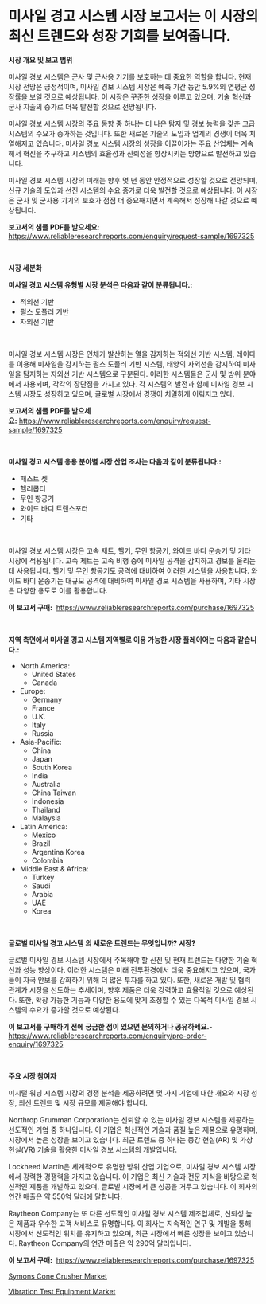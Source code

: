 <p><h1>미사일 경고 시스템 시장 보고서는 이 시장의 최신 트렌드와 성장 기회를 보여줍니다.</h1></p><p><strong>시장 개요 및 보고 범위</strong></p>
<p><p>미사일 경보 시스템은 군사 및 군사용 기기를 보호하는 데 중요한 역할을 합니다. 현재 시장 전망은 긍정적이며, 미사일 경보 시스템 시장은 예측 기간 동안 5.9%의 연평균 성장률을 보일 것으로 예상됩니다. 이 시장은 꾸준한 성장을 이루고 있으며, 기술 혁신과 군사 지출의 증가로 더욱 발전할 것으로 전망됩니다.</p><p>미사일 경보 시스템 시장의 주요 동향 중 하나는 더 나은 탐지 및 경보 능력을 갖춘 고급 시스템의 수요가 증가하는 것입니다. 또한 새로운 기술의 도입과 업계의 경쟁이 더욱 치열해지고 있습니다. 미사일 경보 시스템 시장의 성장을 이끌어가는 주요 산업체는 계속해서 혁신을 추구하고 시스템의 효율성과 신뢰성을 향상시키는 방향으로 발전하고 있습니다.</p><p>미사일 경보 시스템 시장의 미래는 향후 몇 년 동안 안정적으로 성장할 것으로 전망되며, 신규 기술의 도입과 선진 시스템의 수요 증가로 더욱 발전할 것으로 예상됩니다. 이 시장은 군사 및 군사용 기기의 보호가 점점 더 중요해지면서 계속해서 성장해 나갈 것으로 예상됩니다.</p></p>
<p><strong>보고서의 샘플 PDF를 받으세요:</strong> <a href="https://www.reliableresearchreports.com/enquiry/request-sample/1697325">https://www.reliableresearchreports.com/enquiry/request-sample/1697325</a></p>
<p>&nbsp;</p>
<p><strong>시장 세분화</strong></p>
<p><strong>미사일 경고 시스템 유형별 시장 분석은 다음과 같이 분류됩니다.:</strong></p>
<p><ul><li>적외선 기반</li><li>펄스 도플러 기반</li><li>자외선 기반</li></ul></p>
<p>&nbsp;</p>
<p><p>미사일 경보 시스템 시장은 인체가 발산하는 열을 감지하는 적외선 기반 시스템, 레이다를 이용해 미사일을 감지하는 펄스 도플러 기반 시스템, 태양의 자외선을 감지하여 미사일을 탐지하는 자외선 기반 시스템으로 구분된다. 이러한 시스템들은 군사 및 방위 분야에서 사용되며, 각각의 장단점을 가지고 있다. 각 시스템의 발전과 함께 미사일 경보 시스템 시장도 성장하고 있으며, 글로벌 시장에서 경쟁이 치열하게 이뤄지고 있다.</p></p>
<p><strong>보고서의 샘플 PDF를 받으세요:</strong>&nbsp;<a href="https://www.reliableresearchreports.com/enquiry/request-sample/1697325">https://www.reliableresearchreports.com/enquiry/request-sample/1697325</a></p>
<p>&nbsp;</p>
<p><strong> 미사일 경고 시스템 응용 분야별 시장 산업 조사는 다음과 같이 분류됩니다.:</strong></p>
<p><ul><li>패스트 젯</li><li>헬리콥터</li><li>무인 항공기</li><li>와이드 바디 트랜스포터</li><li>기타</li></ul></p>
<p>&nbsp;</p>
<p><p>미사일 경보 시스템 시장은 고속 제트, 헬기, 무인 항공기, 와이드 바디 운송기 및 기타 시장에 적용됩니다. 고속 제트는 고속 비행 중에 미사일 공격을 감지하고 경보를 울리는 데 사용됩니다. 헬기 및 무인 항공기도 공격에 대비하여 이러한 시스템을 사용합니다. 와이드 바디 운송기는 대규모 공격에 대비하여 미사일 경보 시스템을 사용하며, 기타 시장은 다양한 용도로 이를 활용합니다.</p></p>
<p><strong>이 보고서 구매:</strong>&nbsp; <a href="https://www.reliableresearchreports.com/purchase/1697325">https://www.reliableresearchreports.com/purchase/1697325</a></p>
<p>&nbsp;</p>
<p><strong>지역 측면에서 미사일 경고 시스템 지역별로 이용 가능한 시장 플레이어는 다음과 같습니다.:</strong></p>
<p><ul>
    <li>
        North America:
        <ul>
            <li>United States</li>
            <li>Canada</li>
        </ul>
    </li>
    <li>
        Europe:
        <ul>
            <li>Germany</li>
            <li>France</li>
            <li>U.K.</li>
            <li>Italy</li>
            <li>Russia</li>
        </ul>
    </li>
    <li>
        Asia-Pacific:
        <ul>
            <li>China</li>
            <li>Japan</li>
            <li>South Korea</li>
            <li>India</li>
            <li>Australia</li>
            <li>China Taiwan</li>
            <li>Indonesia</li>
            <li>Thailand</li>
            <li>Malaysia</li>
        </ul>
    </li>
    <li>
        Latin America:
        <ul>
            <li>Mexico</li>
            <li>Brazil</li>
            <li>Argentina Korea</li>
            <li>Colombia</li>
        </ul>
    </li>
    <li>
        Middle East & Africa:
        <ul>
            <li>Turkey</li>
            <li>Saudi</li>
            <li>Arabia</li>
            <li>UAE</li>
            <li>Korea</li>
        </ul>
    </li>
    </ul></p>
<p>&nbsp;</p>
<p><strong>글로벌 미사일 경고 시스템 의 새로운 트렌드는 무엇입니까? 시장?</strong></p>
<p><p>글로벌 미사일 경보 시스템 시장에서 주목해야 할 신진 및 현재 트렌드는 다양한 기술 혁신과 성능 향상이다. 이러한 시스템은 미래 전투환경에서 더욱 중요해지고 있으며, 국가들이 자국 안보를 강화하기 위해 더 많은 투자를 하고 있다. 또한, 새로운 개발 및 협력 관계가 시장을 선도하는 추세이며, 향후 제품은 더욱 강력하고 효율적일 것으로 예상된다. 또한, 확장 가능한 기능과 다양한 용도에 맞게 조정할 수 있는 다목적 미사일 경보 시스템의 수요가 증가할 것으로 예상된다.</p></p>
<p><strong>이 보고서를 구매하기 전에 궁금한 점이 있으면 문의하거나 공유하세요.</strong>- <a href="https://www.reliableresearchreports.com/enquiry/pre-order-enquiry/1697325">https://www.reliableresearchreports.com/enquiry/pre-order-enquiry/1697325</a></p>
<p>&nbsp;</p>
<p><strong>주요 시장 참여자</strong></p>
<p><p>미시럴 워닝 시스템 시장의 경쟁 분석을 제공하려면 몇 가지 기업에 대한 개요와 시장 성장, 최신 트렌드 및 시장 규모를 제공해야 합니다.</p><p>Northrop Grumman Corporation는 신뢰할 수 있는 미사일 경보 시스템을 제공하는 선도적인 기업 중 하나입니다. 이 기업은 혁신적인 기술과 품질 높은 제품으로 유명하며, 시장에서 높은 성장을 보이고 있습니다. 최근 트렌드 중 하나는 증강 현실(AR) 및 가상 현실(VR) 기술을 활용한 미사일 경보 시스템의 개발입니다.</p><p>Lockheed Martin은 세계적으로 유명한 방위 산업 기업으로, 미사일 경보 시스템 시장에서 강력한 경쟁력을 가지고 있습니다. 이 기업은 최신 기술과 전문 지식을 바탕으로 혁신적인 제품을 개발하고 있으며, 글로벌 시장에서 큰 성공을 거두고 있습니다. 이 회사의 연간 매출은 약 550억 달러에 달합니다.</p><p>Raytheon Company는 또 다른 선도적인 미사일 경보 시스템 제조업체로, 신뢰성 높은 제품과 우수한 고객 서비스로 유명합니다. 이 회사는 지속적인 연구 및 개발을 통해 시장에서 선도적인 위치를 유지하고 있으며, 최근 시장에서 빠른 성장을 보이고 있습니다. Raytheon Company의 연간 매출은 약 290억 달러입니다.</p></p>
<p><strong>이 보고서 구매:</strong>&nbsp;&nbsp;<a href="https://www.reliableresearchreports.com/purchase/1697325">https://www.reliableresearchreports.com/purchase/1697325</a></p>
<p><p><a href="https://view.publitas.com/reportprime-1/symons-cone-crusher-market-size-2024-2031-global-industrial-analysis-key-geographical-regions-market-share-top-key-players-product-types-and-forecast-research-report/">Symons Cone Crusher Market</a></p><p><a href="https://view.publitas.com/reportprime-1/vibration-test-equipment-market-size-growing-and-forecasted-for-period-from-2024-2031-and-provides-complete-market-analysis-of-this-market/">Vibration Test Equipment Market</a></p></p>

